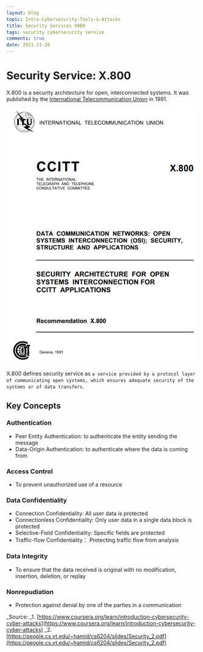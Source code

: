 ```yaml
---
layout: blog
topic: Intro-Cybersecurity-Tools-&-Attacks
title: Security Services X800
tags: security cybersecurity service
comments: true
date: 2021-11-28
---
```


# Security Service: X.800

X.800 is a security architecture for open, interconnected systems. It was published by the [International Telecommunication Union](https://www.itu.int/rec/T-REC-X.800-199103-I/en) in 1991.

![X800](/assets/X800.PNG)

X.800 defines security service as `a service provided by a protocol layer of communicating open systems, which ensures adequate security of the systems or of data transfers`.

## Key Concepts

### Authentication
*   Peer Entity Authentication: to authenticate the entity sending the message
*   Data-Origin Authentication: to authenticate where the data is coming from

### Access Control 
*   To prevent unauthorized use of a resource

### Data Confidentiality
*   Connection Confidentiality: All user data is protected
*   Connectionless Confidentiality: Only user data in a single data block is protected
*   Selective-Field Confidentiality: Specific fields are protected
*   Traffic-flow Confidentiality： Protecting traffic flow from analysis

### Data Integrity 
*   To ensure that the data received is original with no modification, insertion, deletion, or replay

### Nonrepudiation
*   Protection against denial by one of the parties in a communication

_Source:
_1. [https://www.coursera.org/learn/introduction-cybersecurity-cyber-attacks](https://www.coursera.org/learn/introduction-cybersecurity-cyber-attacks)
_2. [https://people.cs.vt.edu/~hamid/cs6204/slides/Security_2.pdf](https://people.cs.vt.edu/~hamid/cs6204/slides/Security_2.pdf)
